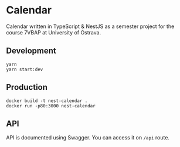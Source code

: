# Calendar

Calendar written in TypeScript & NestJS as a semester project for the course 7VBAP at University of Ostrava.

## Development

```
yarn
yarn start:dev
```

## Production

```
docker build -t nest-calendar .
docker run -p80:3000 nest-calendar
```

## API

API is documented using Swagger. You can access it on `/api` route.
